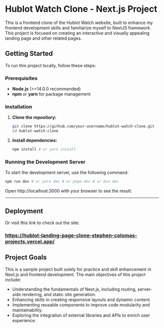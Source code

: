 # Hublot Watch Clone - Next.js Project

This is a frontend clone of the Hublot Watch website, built to enhance my frontend development skills and familiarize myself to NextJS framework. This project is focused on creating an interactive and visually appealing landing page and other related pages.

## Getting Started

To run this project locally, follow these steps:

### Prerequisites
- **Node.js** (>=14.0.0 recommended)
- **npm** or **yarn** for package management

### Installation
1. **Clone the repository:**
    ```bash
    git clone https://github.com/your-username/hublot-watch-clone.git
    cd hublot-watch-clone
    ```

2. **Install dependencies:**
    ```bash
    npm install # or yarn install
    ```

### Running the Development Server

To start the development server, use the following command:
```bash
npm run dev # or yarn dev # or pnpm dev # or bun dev
```

Open http://localhost:3000 with your browser to see the result.

---

## Deployment
Or visit this link to check out the site:
### https://hublot-landing-page-clone-stephen-colomas-projects.vercel.app/

## Project Goals

This is a sample project built solely for practice and skill enhancement in Next.js and frontend development. The main objectives of this project include:

- Understanding the fundamentals of Next.js, including routing, server-side rendering, and static site generation.
- Enhancing skills in creating responsive layouts and dynamic content.
- Implementing reusable components to improve code modularity and maintainability.
- Exploring the integration of external libraries and APIs to enrich user experience.
